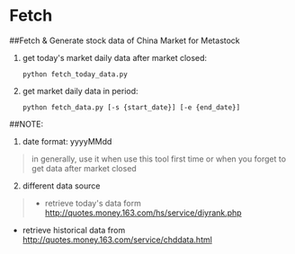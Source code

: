 # Fetch

##Fetch &amp; Generate stock data of China Market for Metastock

1. get today's market daily data after market closed: 

	```
	python fetch_today_data.py
	```

2. get market daily data in period:

	```
	python fetch_data.py [-s {start_date}] [-e {end_date}]
	```
	
##NOTE:

1. date format: yyyyMMdd

>in generally, use it when use this tool first time or when you forget to get data after market closed

2. different data source

>- retrieve today's data form <http://quotes.money.163.com/hs/service/diyrank.php>

- retrieve historical data from <http://quotes.money.163.com/service/chddata.html>
